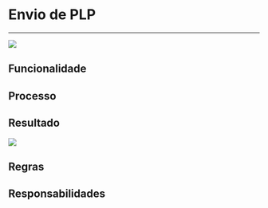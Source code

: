 # Envio de PLP

---

![](http://developers.connectparts.com.br/imagens/fluxoBarragem01.png)

## Funcionalidade

## Processo

## Resultado

![](http://developers.connectparts.com.br/imagens/fluxoBarragem02.png)

## Regras

## Responsabilidades
